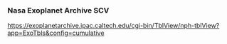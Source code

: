 ### Nasa Exoplanet Archive SCV

https://exoplanetarchive.ipac.caltech.edu/cgi-bin/TblView/nph-tblView?app=ExoTbls&config=cumulative
